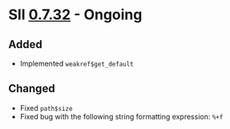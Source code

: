 # Sll [0.7.32] - Ongoing

## Added

- Implemented `weakref$get_default`

## Changed

- Fixed `path$size`
- Fixed bug with the following string formatting expression: `%+f`

[0.7.32]: https://github.com/sl-lang/sll/compare/sll-v0.7.31...main
